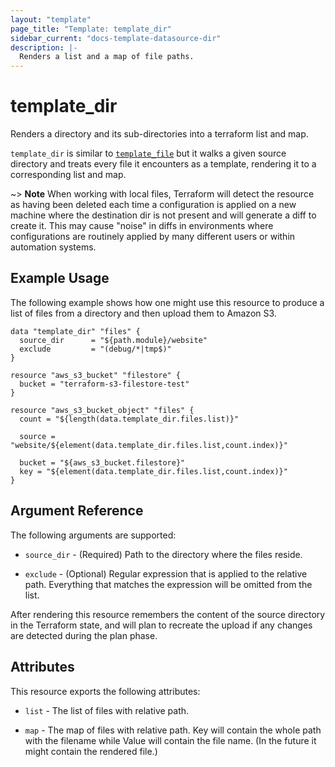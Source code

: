 ```yaml
---
layout: "template"
page_title: "Template: template_dir"
sidebar_current: "docs-template-datasource-dir"
description: |-
  Renders a list and a map of file paths.
---
```


# template_dir

Renders a directory and its sub-directories into a terraform list and map.

`template_dir` is similar to [`template_file`](../d/file.html) but it walks
a given source directory and treats every file it encounters as a template,
rendering it to a corresponding list and map.

~> **Note** When working with local files, Terraform will detect the resource
as having been deleted each time a configuration is applied on a new machine
where the destination dir is not present and will generate a diff to create
it. This may cause "noise" in diffs in environments where configurations are
routinely applied by many different users or within automation systems.

## Example Usage

The following example shows how one might use this resource to produce a
list of files from a directory and then upload them to Amazon S3.

```hcl
data "template_dir" "files" {
  source_dir      = "${path.module}/website"
  exclude         = "(debug/*|tmp$)"
}

resource "aws_s3_bucket" "filestore" {
  bucket = "terraform-s3-filestore-test"
}

resource "aws_s3_bucket_object" "files" {
  count = "${length(data.template_dir.files.list)}"

  source = "website/${element(data.template_dir.files.list,count.index)}"

  bucket = "${aws_s3_bucket.filestore}"
  key = "${element(data.template_dir.files.list,count.index)}"
}
```

## Argument Reference

The following arguments are supported:

* `source_dir` - (Required) Path to the directory where the files reside.

* `exclude` - (Optional) Regular expression that is applied to the relative
  path. Everything that matches the expression will be omitted from the list.

After rendering this resource remembers the content of the source directory
in the Terraform state, and will plan to recreate the upload if any changes
are detected during the plan phase.

## Attributes

This resource exports the following attributes:

* `list` - The list of files with relative path.

* `map` - The map of files with relative path. Key will contain the whole
path with the filename while Value will contain the file name. (In the future it might contain the rendered file.)
